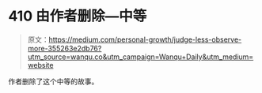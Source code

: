 # 410 由作者删除—中等

> 原文：<https://medium.com/personal-growth/judge-less-observe-more-355263e2db76?utm_source=wanqu.co&utm_campaign=Wanqu+Daily&utm_medium=website>

作者删除了这个中等的故事。